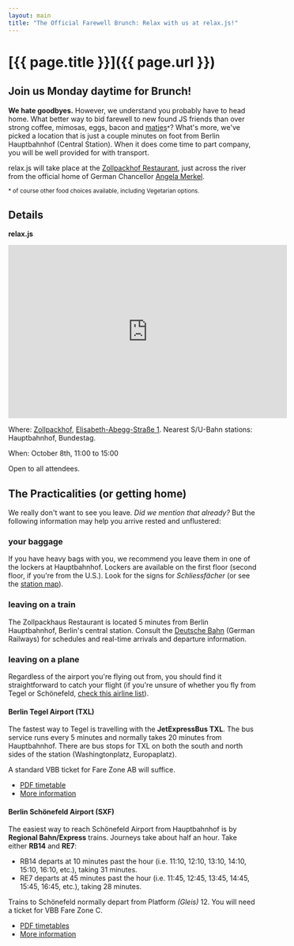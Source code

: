 ```yaml
---
layout: main
title: "The Official Farewell Brunch: Relax with us at relax.js!"
---
```


# [{{ page.title }}]({{ page.url }})

## Join us Monday daytime for Brunch!

**We hate goodbyes.** However, we understand you probably have to head home. What better way to bid farewell to new found JS friends than over strong coffee, mimosas, eggs, bacon and [matjes][matjes]<small>*</small>? What's more, we've picked a location that is just a couple minutes on foot from Berlin Hauptbahnhof (Central Station). When it does come time to part company, you will be well provided for with transport.

relax.js will take place at the [Zollpackhof Restaurant][zollpackhof], just across the river from the official home of German Chancellor [Angela Merkel][merkel].

<small>* of course other food choices available, including Vegetarian options.</small>

## Details

**relax.js**

<iframe width="564" height="350" frameborder="0" scrolling="no" marginheight="0" marginwidth="0" src="https://maps.google.de/maps/ms?msa=0&amp;msid=204296583274857276811.0004cb54e5b268f3d740a&amp;ie=UTF8&amp;t=h&amp;ll=52.522828,13.368516&amp;spn=0.00457,0.012102&amp;z=16&amp;output=embed">
</iframe>

Where: [Zollpackhof][zollpackhof], [Elisabeth-Abegg-Straße 1][larger_map]. Nearest S/U-Bahn stations: Hauptbahnhof, Bundestag.

When: October 8th, 11:00 to 15:00

Open to all attendees.

## The Practicalities (or getting home)

We really don't want to see you leave. _Did we mention that already?_  But the following information may help you arrive rested and unflustered:

### your baggage

If you have heavy bags with you, we recommend you leave them in one of the lockers at Hauptbahnhof. Lockers are available on the first floor (second floor, if you're from the U.S.). Look for the signs for _Schliessfächer_ (or see the [station map][hauptbahnhof_map]).

### leaving on a train

The Zollpackhaus Restaurant is located 5 minutes from Berlin Hauptbahnhof, Berlin's central station. Consult the [Deutsche Bahn][bahn_EN] (German Railways) for schedules and real-time arrivals and departure information.

### leaving on a plane

Regardless of the airport you're flying out from, you should find it straightforward to catch your flight (if you're unsure of whether you fly from Tegel or Schönefeld, [check this airline list][ber_which_airport_EN]).

#### Berlin Tegel Airport (TXL)

The fastest way to Tegel is travelling with the **JetExpressBus TXL**. The bus service runs every 5 minutes and normally takes 20 minutes from Hauptbahnhof. There are bus stops for TXL on both the south and north sides of the station (Washingtonplatz, Europaplatz).

A standard VBB ticket for Fare Zone AB will suffice.

* [PDF timetable](http://www.bvg.de/index.php/de/binaries/asset/download/21259/file/1-1)
* [More information](http://www.bvg.de/index.php/en/17131/name/JetExpressBus+TXL.html)

#### Berlin Schönefeld Airport (SXF)

The easiest way to reach Schönefeld Airport from Hauptbahnhof is by **Regional Bahn/Express** trains. Journeys take about half an hour. Take either **RB14** and **RE7**:

- RB14 departs at 10 minutes past the hour (i.e. 11:10, 12:10, 13:10, 14:10, 15:10, 16:10, etc.), taking 31 minutes.
- RE7 departs at 45 minutes past the hour (i.e. 11:45, 12:45, 13:45, 14:45, 15:45, 16:45, etc.), taking 28 minutes.

Trains to Schönefeld normally depart from Platform _(Gleis)_ 12. You will need a ticket for VBB Fare Zone C.

* [PDF timetables](http://www.bahn.de/regional/view/regionen/berlin_brbg/info/airportexpress.shtml)
* [More information](http://www.berlin-airport.de/EN/ReisendeUndBesucher/AnUndAbreise/AnfahrtBusUndBahn/SXF/AirportExpressStationsplan.html)


[matjes]:http://en.wikipedia.org/wiki/Soused_herring
[zollpackhof]:http://www.zollpackhof.de
[zollpackhof_EN]:http://www.zollpackhof.de/english/home/index.html
[merkel]:http://en.wikipedia.org/wiki/Angela_Merkel
[larger_map]:https://maps.google.de/maps/ms?msa=0&msid=204296583274857276811.0004cb54e5b268f3d740a&ie=UTF8&t=h&ll=52.522828,13.368516&spn=0.00457,0.012102&z=16&source=embed
[hauptbahnhof_map]:http://www.bahnhof.de/site/shared/de/dateianhaenge/infomaterial/sonstige/bahnhofsplan__berlin__hbf.pdf
[bvg]:http://www.bvg.de/
[bahn_EN]:http://www.bahn.de/i/view/GBR/en/index.shtml
[ber_which_airport_EN]:http://preview.berlin-airport.de/en/travellers/arrivals-and-departures/airlines/index.php

